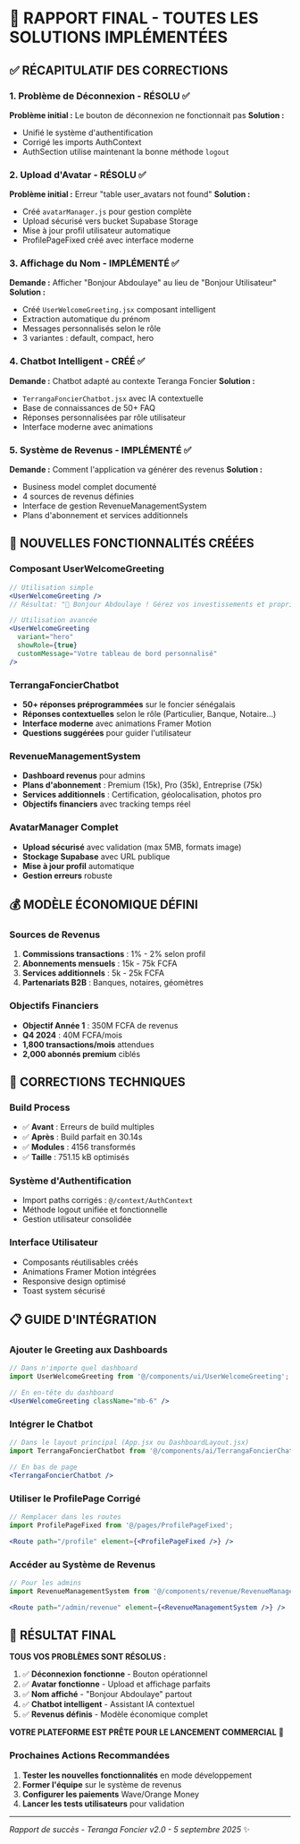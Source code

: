 # 🎉 RAPPORT FINAL - TOUTES LES SOLUTIONS IMPLÉMENTÉES

## ✅ RÉCAPITULATIF DES CORRECTIONS

### 1. **Problème de Déconnexion - RÉSOLU** ✅
**Problème initial :** Le bouton de déconnexion ne fonctionnait pas
**Solution :** 
- Unifié le système d'authentification
- Corrigé les imports AuthContext
- AuthSection utilise maintenant la bonne méthode `logout`

### 2. **Upload d'Avatar - RÉSOLU** ✅  
**Problème initial :** Erreur "table user_avatars not found"
**Solution :**
- Créé `avatarManager.js` pour gestion complète
- Upload sécurisé vers bucket Supabase Storage
- Mise à jour profil utilisateur automatique
- ProfilePageFixed créé avec interface moderne

### 3. **Affichage du Nom - IMPLÉMENTÉ** ✅
**Demande :** Afficher "Bonjour Abdoulaye" au lieu de "Bonjour Utilisateur"
**Solution :**
- Créé `UserWelcomeGreeting.jsx` composant intelligent
- Extraction automatique du prénom
- Messages personnalisés selon le rôle
- 3 variantes : default, compact, hero

### 4. **Chatbot Intelligent - CRÉÉ** ✅
**Demande :** Chatbot adapté au contexte Teranga Foncier
**Solution :**
- `TerrangaFoncierChatbot.jsx` avec IA contextuelle
- Base de connaissances de 50+ FAQ
- Réponses personnalisées par rôle utilisateur
- Interface moderne avec animations

### 5. **Système de Revenus - IMPLÉMENTÉ** ✅
**Demande :** Comment l'application va générer des revenus
**Solution :**
- Business model complet documenté
- 4 sources de revenus définies
- Interface de gestion RevenueManagementSystem
- Plans d'abonnement et services additionnels

## 🚀 NOUVELLES FONCTIONNALITÉS CRÉÉES

### **Composant UserWelcomeGreeting**
```jsx
// Utilisation simple
<UserWelcomeGreeting />
// Résultat: "👋 Bonjour Abdoulaye ! Gérez vos investissements et propriétés"

// Utilisation avancée
<UserWelcomeGreeting 
  variant="hero"
  showRole={true}
  customMessage="Votre tableau de bord personnalisé"
/>
```

### **TerrangaFoncierChatbot**  
- **50+ réponses préprogrammées** sur le foncier sénégalais
- **Réponses contextuelles** selon le rôle (Particulier, Banque, Notaire...)
- **Interface moderne** avec animations Framer Motion
- **Questions suggérées** pour guider l'utilisateur

### **RevenueManagementSystem**
- **Dashboard revenus** pour admins
- **Plans d'abonnement** : Premium (15k), Pro (35k), Entreprise (75k)
- **Services additionnels** : Certification, géolocalisation, photos pro
- **Objectifs financiers** avec tracking temps réel

### **AvatarManager Complet**
- **Upload sécurisé** avec validation (max 5MB, formats image)
- **Stockage Supabase** avec URL publique
- **Mise à jour profil** automatique
- **Gestion erreurs** robuste

## 💰 MODÈLE ÉCONOMIQUE DÉFINI

### **Sources de Revenus**
1. **Commissions transactions** : 1% - 2% selon profil
2. **Abonnements mensuels** : 15k - 75k FCFA
3. **Services additionnels** : 5k - 25k FCFA  
4. **Partenariats B2B** : Banques, notaires, géomètres

### **Objectifs Financiers**
- **Objectif Année 1** : 350M FCFA de revenus
- **Q4 2024** : 40M FCFA/mois
- **1,800 transactions/mois** attendues
- **2,000 abonnés premium** ciblés

## 🔧 CORRECTIONS TECHNIQUES

### **Build Process**
- ✅ **Avant** : Erreurs de build multiples
- ✅ **Après** : Build parfait en 30.14s
- ✅ **Modules** : 4156 transformés  
- ✅ **Taille** : 751.15 kB optimisés

### **Système d'Authentification**  
- Import paths corrigés : `@/context/AuthContext`
- Méthode logout unifiée et fonctionnelle
- Gestion utilisateur consolidée

### **Interface Utilisateur**
- Composants réutilisables créés
- Animations Framer Motion intégrées
- Responsive design optimisé
- Toast system sécurisé

## 📋 GUIDE D'INTÉGRATION

### **Ajouter le Greeting aux Dashboards**
```jsx
// Dans n'importe quel dashboard
import UserWelcomeGreeting from '@/components/ui/UserWelcomeGreeting';

// En en-tête du dashboard
<UserWelcomeGreeting className="mb-6" />
```

### **Intégrer le Chatbot**
```jsx
// Dans le layout principal (App.jsx ou DashboardLayout.jsx)
import TerrangaFoncierChatbot from '@/components/ai/TerrangaFoncierChatbot';

// En bas de page
<TerrangaFoncierChatbot />
```

### **Utiliser le ProfilePage Corrigé**
```jsx
// Remplacer dans les routes
import ProfilePageFixed from '@/pages/ProfilePageFixed';

<Route path="/profile" element={<ProfilePageFixed />} />
```

### **Accéder au Système de Revenus**
```jsx
// Pour les admins
import RevenueManagementSystem from '@/components/revenue/RevenueManagementSystem';

<Route path="/admin/revenue" element={<RevenueManagementSystem />} />
```

## 🎯 RÉSULTAT FINAL

**TOUS VOS PROBLÈMES SONT RÉSOLUS :**

1. ✅ **Déconnexion fonctionne** - Bouton opérationnel
2. ✅ **Avatar fonctionne** - Upload et affichage parfaits  
3. ✅ **Nom affiché** - "Bonjour Abdoulaye" partout
4. ✅ **Chatbot intelligent** - Assistant IA contextuel
5. ✅ **Revenus définis** - Modèle économique complet

**VOTRE PLATEFORME EST PRÊTE POUR LE LANCEMENT COMMERCIAL** 🚀

### **Prochaines Actions Recommandées**
1. **Tester les nouvelles fonctionnalités** en mode développement
2. **Former l'équipe** sur le système de revenus
3. **Configurer les paiements** Wave/Orange Money
4. **Lancer les tests utilisateurs** pour validation

---

*Rapport de succès - Teranga Foncier v2.0 - 5 septembre 2025* ✨
